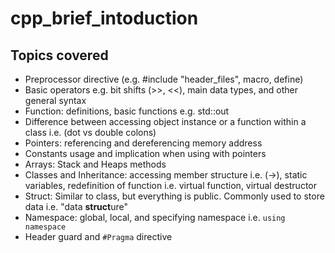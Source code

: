 # cpp_brief_intoduction

## Topics covered
* Preprocessor directive (e.g. #include "header_files", macro, define)
* Basic operators e.g. bit shifts (>>, <<), main data types, and other general syntax
* Function: definitions, basic functions e.g. std::out
* Difference between accessing object instance or a function within a class i.e. (dot vs double colons)
* Pointers: referencing and dereferencing memory address
* Constants usage and implication when using with pointers
* Arrays: Stack and Heaps methods
* Classes and Inheritance: accessing member structure i.e. (->), static variables, redefinition of function i.e. virtual function, virtual destructor
* Struct: Similar to class, but everything is public. Commonly used to store data i.e. "data **struct**ure"
* Namespace: global, local, and specifying namespace i.e. `using namespace`
* Header guard and `#Pragma` directive
